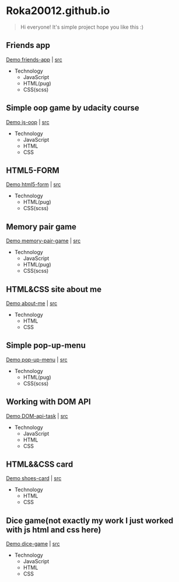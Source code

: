 # Roka20012.github.io
> Hi everyone! It's simple project hope you like this :)

## Friends app
[Demo friends-app](https://roka20012.github.io/friends-app/) | [src](https://github.com/Roka20012/Roka20012.github.io/tree/master/friends-app)
- Technology
    - JavaScript
    - HTML(pug)
    - CSS(scss)

## Simple oop game by udacity course
[Demo js-oop](https://roka20012.github.io/js-oop/) | [src](https://github.com/Roka20012/Roka20012.github.io/tree/master/js-oop)
- Technology
    - JavaScript
    - HTML
    - CSS

## HTML5-FORM
[Demo html5-form](https://roka20012.github.io/html5-form/) | [src](https://github.com/Roka20012/Roka20012.github.io/tree/master/html5-form)
- Technology
    - HTML(pug)
    - CSS(scss)

## Memory pair game
[Demo memory-pair-game](https://roka20012.github.io/memory-pair-game/) | [src](https://github.com/Roka20012/Roka20012.github.io/tree/master/memory-pair-game)
- Technology
    - JavaScript
    - HTML(pug)
    - CSS(scss)

## HTML&CSS site about me
[Demo about-me](https://roka20012.github.io/about-me/) | [src](https://github.com/Roka20012/Roka20012.github.io/tree/master/about-me)
- Technology
    - HTML
    - CSS

## Simple pop-up-menu 
[Demo pop-up-menu](https://roka20012.github.io/pop-up-menu/) | [src](https://github.com/Roka20012/Roka20012.github.io/tree/master/pop-up-menu)
- Technology
    - HTML(pug)
    - CSS(scss)

## Working with DOM API
[Demo DOM-api-task](https://roka20012.github.io/dom_practical_task/) | [src](https://github.com/Roka20012/Roka20012.github.io/tree/master/dom_practical_task) 
- Technology
    - JavaScript
    - HTML
    - CSS

## HTML&&CSS card
[Demo shoes-card](https://roka20012.github.io/shoes-card/) | [src](https://github.com/Roka20012/Roka20012.github.io/tree/master/shoes-card) 
- Technology
    - HTML
    - CSS

## Dice game(not exactly my work I just worked with js html and css here)
[Demo dice-game](https://roka20012.github.io/dice-game/) | [src](https://github.com/Roka20012/Roka20012.github.io/tree/master/dice-game)
- Technology
    - JavaScript
    - HTML
    - CSS
  
